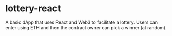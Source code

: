 # lottery-react
A basic dApp that uses React and Web3 to facilitate a lottery. Users can enter using ETH and then the contract owner can pick a winner (at random).

